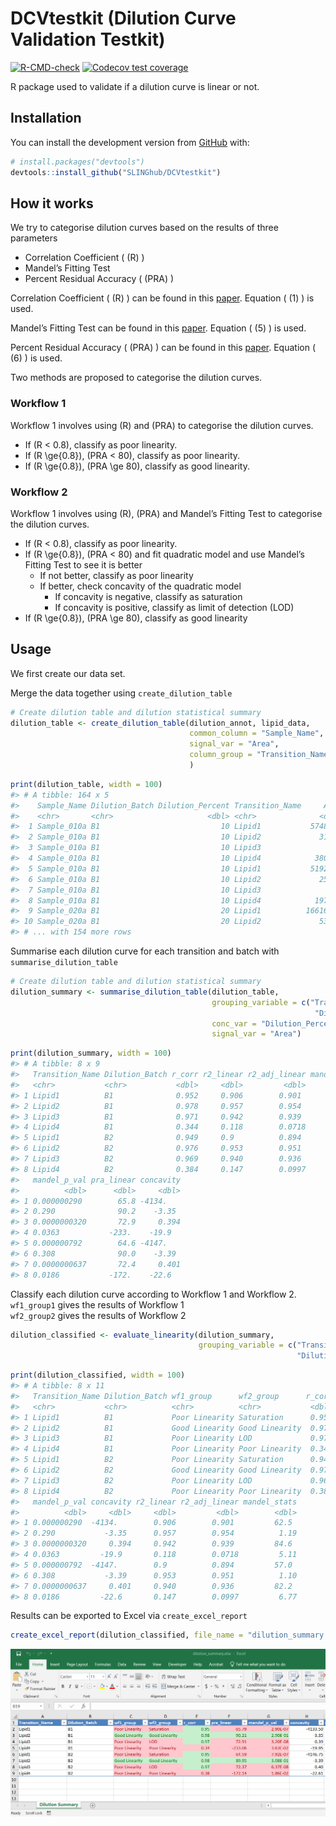 
<!-- README.md is generated from README.Rmd. Please edit that file -->

# DCVtestkit (Dilution Curve Validation Testkit)

<!-- badges: start -->

[![R-CMD-check](https://github.com/SLINGhub/DCVtestkit/workflows/R-CMD-check/badge.svg)](https://github.com/SLINGhub/DCVtestkit/actions)
[![Codecov test
coverage](https://codecov.io/gh/SLINGhub/DCVtestkit/branch/master/graph/badge.svg?token=RNlP8VlaL2)](https://codecov.io/gh/SLINGhub/DCVtestkit)
<!-- badges: end -->

R package used to validate if a dilution curve is linear or not.

## Installation

You can install the development version from
[GitHub](https://github.com/) with:

``` r
# install.packages("devtools")
devtools::install_github("SLINGhub/DCVtestkit")
```

## How it works

We try to categorise dilution curves based on the results of three
parameters

  - Correlation Coefficient ( \(R\) )
  - Mandel’s Fitting Test  
  - Percent Residual Accuracy ( \(PRA\) )

Correlation Coefficient ( \(R\) ) can be found in this
[paper](https://link.springer.com/article/10.1007/s00769-002-0487-6).
Equation ( \(1\) ) is used.

Mandel’s Fitting Test can be found in this
[paper](https://pubs.rsc.org/en/content/articlelanding/2013/ay/c2ay26400e#!divAbstract).
Equation ( \(5\) ) is used.

Percent Residual Accuracy ( \(PRA\) ) can be found in this
[paper](https://www.sciencedirect.com/science/article/abs/pii/S0039914018307549).
Equation ( \(6\) ) is used.

Two methods are proposed to categorise the dilution curves.

### Workflow 1

Workflow 1 involves using \(R\) and \(PRA\) to categorise the dilution
curves.

  - If \(R < 0.8\), classify as poor linearity.  
  - If \(R \ge{0.8}\), \(PRA < 80\), classify as poor linearity.  
  - If \(R \ge{0.8}\), \(PRA \ge 80\), classify as good linearity.

### Workflow 2

Workflow 1 involves using \(R\), \(PRA\) and Mandel’s Fitting Test to
categorise the dilution curves.

  - If \(R < 0.8\), classify as poor linearity.
  - If \(R \ge{0.8}\), \(PRA < 80\) and fit quadratic model and use
    Mandel’s Fitting Test to see it is better
      - If not better, classify as poor linearity
      - If better, check concavity of the quadratic model
          - If concavity is negative, classify as saturation
          - If concavity is positive, classify as limit of detection
            (LOD)
  - If \(R \ge{0.8}\), \(PRA \ge 80\), classify as good linearity

## Usage

We first create our data set.

Merge the data together using `create_dilution_table`

``` r
# Create dilution table and dilution statistical summary
dilution_table <- create_dilution_table(dilution_annot, lipid_data,
                                        common_column = "Sample_Name",
                                        signal_var = "Area",
                                        column_group = "Transition_Name"
                                        )
```

``` r
print(dilution_table, width = 100)
#> # A tibble: 164 x 5
#>    Sample_Name Dilution_Batch Dilution_Percent Transition_Name     Area
#>    <chr>       <chr>                     <dbl> <chr>              <dbl>
#>  1 Sample_010a B1                           10 Lipid1           5748124
#>  2 Sample_010a B1                           10 Lipid2             31538
#>  3 Sample_010a B1                           10 Lipid3               544
#>  4 Sample_010a B1                           10 Lipid4            380519
#>  5 Sample_010a B1                           10 Lipid1           5192648
#>  6 Sample_010a B1                           10 Lipid2             25463
#>  7 Sample_010a B1                           10 Lipid3               500
#>  8 Sample_010a B1                           10 Lipid4            197417
#>  9 Sample_020a B1                           20 Lipid1          16616414
#> 10 Sample_020a B1                           20 Lipid2             53709
#> # ... with 154 more rows
```

Summarise each dilution curve for each transition and batch with
`summarise_dilution_table`

``` r
# Create dilution table and dilution statistical summary
dilution_summary <- summarise_dilution_table(dilution_table,
                                             grouping_variable = c("Transition_Name",
                                                                    "Dilution_Batch"),
                                             conc_var = "Dilution_Percent",
                                             signal_var = "Area")
```

``` r
print(dilution_summary, width = 100)
#> # A tibble: 8 x 9
#>   Transition_Name Dilution_Batch r_corr r2_linear r2_adj_linear mandel_stats
#>   <chr>           <chr>           <dbl>     <dbl>         <dbl>        <dbl>
#> 1 Lipid1          B1              0.952     0.906        0.901         62.5 
#> 2 Lipid2          B1              0.978     0.957        0.954          1.19
#> 3 Lipid3          B1              0.971     0.942        0.939         84.6 
#> 4 Lipid4          B1              0.344     0.118        0.0718         5.11
#> 5 Lipid1          B2              0.949     0.9          0.894         57.0 
#> 6 Lipid2          B2              0.976     0.953        0.951          1.10
#> 7 Lipid3          B2              0.969     0.940        0.936         82.2 
#> 8 Lipid4          B2              0.384     0.147        0.0997         6.77
#>   mandel_p_val pra_linear concavity
#>          <dbl>      <dbl>     <dbl>
#> 1 0.000000290        65.8 -4134.   
#> 2 0.290              90.2    -3.35 
#> 3 0.0000000320       72.9     0.394
#> 4 0.0363           -233.    -19.9  
#> 5 0.000000792        64.6 -4147.   
#> 6 0.308              90.0    -3.39 
#> 7 0.0000000637       72.4     0.401
#> 8 0.0186           -172.    -22.6
```

Classify each dilution curve according to Workflow 1 and Workflow 2.  
`wf1_group1` gives the results of Workflow 1  
`wf2_group2` gives the results of Workflow 2

``` r
dilution_classified <- evaluate_linearity(dilution_summary,
                                          grouping_variable = c("Transition_Name",
                                                                "Dilution_Batch"))
```

``` r
print(dilution_classified, width = 100)
#> # A tibble: 8 x 11
#>   Transition_Name Dilution_Batch wf1_group      wf2_group      r_corr pra_linear
#>   <chr>           <chr>          <chr>          <chr>           <dbl>      <dbl>
#> 1 Lipid1          B1             Poor Linearity Saturation      0.952       65.8
#> 2 Lipid2          B1             Good Linearity Good Linearity  0.978       90.2
#> 3 Lipid3          B1             Poor Linearity LOD             0.971       72.9
#> 4 Lipid4          B1             Poor Linearity Poor Linearity  0.344     -233. 
#> 5 Lipid1          B2             Poor Linearity Saturation      0.949       64.6
#> 6 Lipid2          B2             Good Linearity Good Linearity  0.976       90.0
#> 7 Lipid3          B2             Poor Linearity LOD             0.969       72.4
#> 8 Lipid4          B2             Poor Linearity Poor Linearity  0.384     -172. 
#>   mandel_p_val concavity r2_linear r2_adj_linear mandel_stats
#>          <dbl>     <dbl>     <dbl>         <dbl>        <dbl>
#> 1 0.000000290  -4134.        0.906        0.901         62.5 
#> 2 0.290           -3.35      0.957        0.954          1.19
#> 3 0.0000000320     0.394     0.942        0.939         84.6 
#> 4 0.0363         -19.9       0.118        0.0718         5.11
#> 5 0.000000792  -4147.        0.9          0.894         57.0 
#> 6 0.308           -3.39      0.953        0.951          1.10
#> 7 0.0000000637     0.401     0.940        0.936         82.2 
#> 8 0.0186         -22.6       0.147        0.0997         6.77
```

Results can be exported to Excel via `create_excel_report`

``` r
create_excel_report(dilution_classified, file_name = "dilution_summary.xlsx")
```

![Excel Report](man/figures/README-ExcelResults.png)
